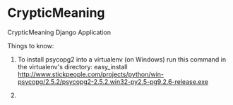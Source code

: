 CrypticMeaning
==============

CrypticMeaning Django Application

Things to know:

1. To install psycopg2 into a virtualenv (on Windows) run this command in the virtualenv's directory:
easy_install http://www.stickpeople.com/projects/python/win-psycopg/2.5.2/psycopg2-2.5.2.win32-py2.5-pg9.2.6-release.exe

2.
